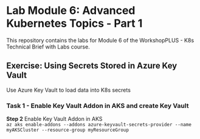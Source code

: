 # Lab Module 6: Advanced Kubernetes Topics - Part 1

This repository contains the labs for Module 6 of the WorkshopPLUS - K8s Technical Brief with Labs course.

## Exercise: Using Secrets Stored in Azure Key Vault

Use Azure Key Vault to load data into K8s secrets

### Task 1 - Enable Key Vault Addon in AKS and create Key Vault

__Step 2__ Enable Key Vault Addon in AKS
</br>
`az aks enable-addons --addons azure-keyvault-secrets-provider --name myAKSCluster --resource-group myResourceGroup`

